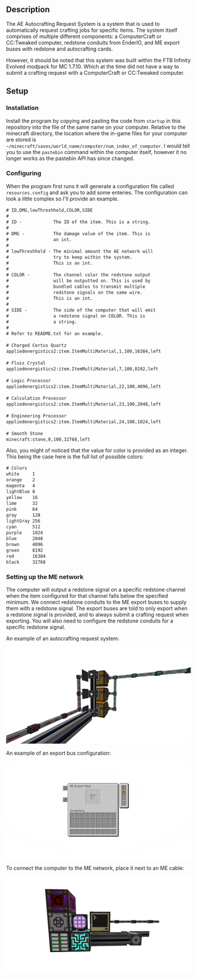 ## Description
The AE Autocrafting Request System is a system that is used to automatically request crafting jobs for specific items.
The system itself comprises of multiple different components: a ComputerCraft or CC:Tweaked computer, redstone conduits 
from EnderIO, and ME export buses with redstone and autocrafting cards. 

However, it should be noted that this system was built within the FTB Infinity Evolved modpack for MC 1.7.10. Which at the time
did not have a way to submit a crafting request with a ComputerCraft or CC:Tweaked computer.

## Setup
### Installation
Install the program by copying and pasting the code from `startup` in this repository into the file of the same name on your computer. Relative to the minecraft directory, the location where the in-game files for your computer are stored is `~/minecraft/saves/world_name/computer/num_index_of_computer`. I would tell you to use the `pastebin` command within the computer itself, however it no longer works as the pastebin API has since changed.

### Configuring
When the program first runs it will generate a configuration file called `resources.config` and ask you to add some enteries.
The configuration can look a little complex so I'll provide an example.

```
# ID,DMG,lowThreshhold,COLOR,SIDE
#
# ID -            The ID of the item. This is a string.
#
# DMG -           The damage value of the item. This is 
#                 an int.
#
# lowThreshhold - The minimal amount the AE network will
#                 try to keep within the system.
#                 This is an int.
#
# COLOR -         The channel color the redstone output
#                 will be outputted on. This is used by
#                 bundled cables to transmit multiple
#                 redstone signals on the same wire.
#                 This is an int.
#
# SIDE -          The side of the computer that will emit
#                 a redstone signal on COLOR. This is
#                 a string.
#
# Refer to README.txt for an example.

# Charged Certus Quartz
appliedenergistics2:item.ItemMultiMaterial,1,100,16384,left

# Fluix Crystal
appliedenergistics2:item.ItemMultiMaterial,7,100,8192,left

# Logic Processor
appliedenergistics2:item.ItemMultiMaterial,22,100,4096,left

# Calculation Processor
appliedenergistics2:item.ItemMultiMaterial,23,100,2048,left

# Engineering Processor
appliedenergistics2:item.ItemMultiMaterial,24,100,1024,left

# Smooth Stone
minecraft:stone,0,100,32768,left
```
Also, you might of noticed that the value for color is provided as an integer. This being the case here is the full list of possible colors:
```
# Colors
white     1
orange    2
magenta   4
lightBlue 8
yellow    16
lime      32
pink      64
gray      128
lightGray 256
cyan      512
purple    1024
blue      2048
brown     4096
green     8192
red       16384
black     32768
```

### Setting up the ME network
The computer will output a redstone signal on a specific redstone channel when the item configured for that channel falls below the specified minimum. We connect redstone conduits to the ME export buses to supply them with a redstone signal. The export buses are told to only export when a redstone signal is provided, and to always submit a crafting request when exporting. You will also need to configure the redstone conduits for a specific redstone signal.

An example of an autocrafting request system:
<div align="center">
  <img src="./assets/AE_Export_into_chest.png"/>
</div>

An example of an export bus configuration:
<div align="center">
  <img src="./assets/Export_bus_interface.png"/>
</div>

To connect the computer to the ME network, place it next to an ME cable:
<div align="center">
  <img src="./assets/CC_Computer_attached_to_AE_system.png"/>
</div>

